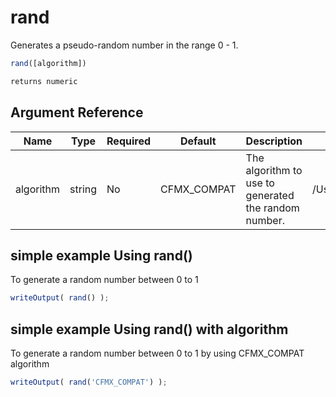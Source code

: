 # rand

 Generates a pseudo-random number in the range 0 - 1.

```javascript
rand([algorithm])
```

```javascript
returns numeric
```

## Argument Reference

| Name | Type | Required | Default | Description | Values |
| --- | --- | --- | --- | --- | --- |
| algorithm | string | No | CFMX_COMPAT | The algorithm to use to generated the random number. | /Users/garethedwards/development/github/cfdocs/docs/functions/rand.md|IBMSecureRandom |

## simple example Using rand()

To generate a random number between 0 to 1

```javascript
writeOutput( rand() );
```

## simple example Using rand() with algorithm

To generate a random number between 0 to 1 by using CFMX_COMPAT algorithm

```javascript
writeOutput( rand('CFMX_COMPAT') );
```
